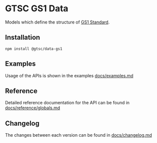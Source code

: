# GTSC GS1 Data

Models which define the structure of [GS1 Standard](https://www.gs1.org/).

## Installation

```shell
npm install @gtsc/data-gs1
```

## Examples

Usage of the APIs is shown in the examples [docs/examples.md](docs/examples.md)

## Reference

Detailed reference documentation for the API can be found in [docs/reference/globals.md](docs/reference/globals.md)

## Changelog

The changes between each version can be found in [docs/changelog.md](docs/changelog.md)
